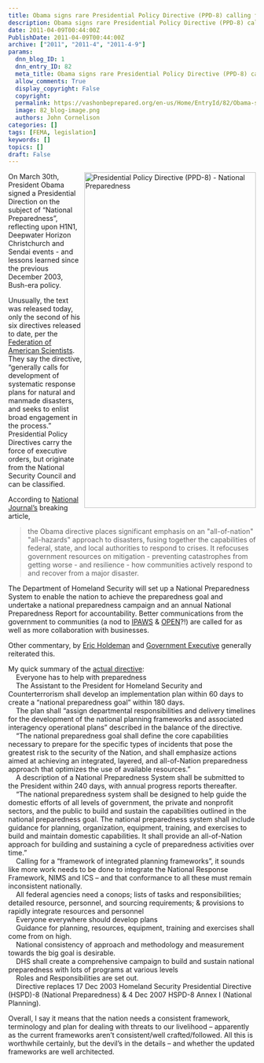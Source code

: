 ```yaml
---
title: Obama signs rare Presidential Policy Directive (PPD-8) calling for National Preparedness Goal & System
description: Obama signs rare Presidential Policy Directive (PPD-8) calling for National Preparedness Goal & System
date: 2011-04-09T00:44:00Z
PublishDate: 2011-04-09T00:44:00Z
archive: ["2011", "2011-4", "2011-4-9"]
params:
  dnn_blog_ID: 1
  dnn_entry_ID: 82
  meta_title: Obama signs rare Presidential Policy Directive (PPD-8) calling for National Preparedness Goal & System
  allow_comments: True
  display_copyright: False
  copyright:
  permalink: https://vashonbeprepared.org/en-us/Home/EntryId/82/Obama-signs-rare-Presidential-Policy-Directive-PPD-8-calling-for-National-Preparedness-Goal-amp-System
  image: 82_blog-image.png
  authors: John Cornelison
categories: []
tags: [FEMA, legislation]
keywords: []
topics: []
draft: False
---
```


<p><a href="http://www.fas.org/irp/offdocs/ppd/ppd-8.pdf"><img title="Presidential Policy Directive (PPD-8) - National Preparedness" border="0" alt="Presidential Policy Directive (PPD-8) - National Preparedness" align="right" width="349" height="683" style="background-image: none; border-bottom: 0px; border-left: 0px; padding-left: 0px; padding-right: 0px; display: inline; float: right; border-top: 0px; border-right: 0px; padding-top: 0px" src="./images/82/07302e7ea1f4_E81C-Presidential_Policy_Directive_(PPD-8)_-_National_Preparedness_3.jpg" /></a>On March 30th, President Obama signed a Presidential Direction on the subject of “National Preparedness”, reflecting upon H1N1, Deepwater Horizon Christchurch and Sendai events - and lessons learned since the previous December 2003, Bush-era policy.&#160;</p>
<p>Unusually, the text was released today, only the second of his six directives released to date, per the <a target="_blank" href="http://www.fas.org/blog/secrecy/2011/04/ppd-8.html">Federation of American Scientists</a>. They say the directive, “generally calls for development of systematic response plans for natural and manmade disasters, and seeks to enlist broad engagement in the process.” Presidential Policy Directives carry the force of executive orders, but originate from the National Security Council and can be classified.</p>
<p>According to <a target="_blank" href="http://www.nationaljournal.com/whitehouse/obama-signs-policy-directive-on-preparedness-20110405">National Journal’s</a> breaking article,</p>
<blockquote>
<p>the Obama directive places significant emphasis on an "all-of-nation" "all-hazards" approach to disasters, fusing together the capabilities of federal, state, and local authorities to respond to crises. It refocuses government resources on mitigation - preventing catastrophes from getting worse - and resilience - how communities actively respond to and recover from a major disaster.</p>
</blockquote>
<p>The Department of Homeland Security will set up a National Preparedness System to enable the nation to achieve the preparedness goal and undertake a national preparedness campaign and an annual National Preparedness Report for accountability. Better communications from the government to communities (a nod to <a target="_blank" href="http://www.fema.gov/about/programs/disastermanagement/index.shtm">IPAWS</a> &amp; <a target="_blank" href="http://www.fema.gov/emergency/ipaws/aggregator.shtm#1">OPEN</a>?!) are called for as well as more collaboration with businesses.</p>
<p>Other commentary, by <a target="_blank" href="http://www.emergencymgmt.com/emergency-blogs/disaster-zone/obama-signs-policy-directive-on-preparedness-040611.html">Eric Holdeman</a> and <a target="_blank" href="http://www.govexec.com/dailyfed/0411/040611emergency-response.htm">Government Executive</a> generally reiterated this.</p>
<p>My quick summary of the <a target="_blank" href="http://www.fas.org/irp/offdocs/ppd/ppd-8.pdf">actual directive</a>: <br />
<img align="middle" alt="" src="http://www.dotnetscraps.com/samples/bullets/022.gif" />&#160;&#160;&#160; Everyone has to help with preparedness <br />
<img align="middle" alt="" src="http://www.dotnetscraps.com/samples/bullets/022.gif" />&#160;&#160;&#160; The Assistant to the President for Homeland Security and Counterterrorism shall develop an implementation plan within 60 days to create a “national preparedness goal” within 180 days. <br />
<img align="middle" alt="" src="http://www.dotnetscraps.com/samples/bullets/022.gif" />&#160;&#160;&#160; The plan shall “assign departmental responsibilities and delivery timelines for the development of the national planning frameworks and associated interagency operational plans” described in the balance of the directive. <br />
<img align="middle" alt="" src="http://www.dotnetscraps.com/samples/bullets/022.gif" />&#160;&#160;&#160; “The national preparedness goal shall define the core capabilities necessary to prepare for the specific types of incidents that pose the greatest risk to the security of the Nation, and shall emphasize actions aimed at achieving an integrated, layered, and all-of-Nation preparedness approach that optimizes the use of available resources.” <br />
<img align="middle" alt="" src="http://www.dotnetscraps.com/samples/bullets/022.gif" />&#160;&#160;&#160; A description of a National Preparedness System shall be submitted to the President within 240 days, with annual progress reports thereafter. <br />
<img align="middle" alt="" src="http://www.dotnetscraps.com/samples/bullets/022.gif" />&#160;&#160;&#160; “The national preparedness system shall be designed to help guide the domestic efforts of all levels of government, the private and nonprofit sectors, and the public to build and sustain the capabilities outlined in the national preparedness goal. The national preparedness system shall include guidance for planning, organization, equipment, training, and exercises to build and maintain domestic capabilities. It shall provide an all-of-Nation approach for building and sustaining a cycle of preparedness activities over time.” <br />
<img align="middle" alt="" src="http://www.dotnetscraps.com/samples/bullets/022.gif" />&#160;&#160;&#160; Calling for a “framework of integrated planning frameworks”, it sounds like more work needs to be done to integrate the National Response Framework, NIMS and ICS – and that conformance to all these must remain inconsistent nationally. <br />
<img align="middle" alt="" src="http://www.dotnetscraps.com/samples/bullets/022.gif" />&#160;&#160;&#160; All federal agencies need a conops; lists of tasks and responsibilities; detailed resource, personnel, and sourcing requirements; &amp; provisions to rapidly integrate resources and personnel <br />
<img align="middle" alt="" src="http://www.dotnetscraps.com/samples/bullets/022.gif" />&#160;&#160;&#160; Everyone everywhere should develop plans <br />
<img align="middle" alt="" src="http://www.dotnetscraps.com/samples/bullets/022.gif" />&#160;&#160;&#160; Guidance for planning, resources, equipment, training and exercises shall come from on high. <br />
<img align="middle" alt="" src="http://www.dotnetscraps.com/samples/bullets/022.gif" />&#160;&#160;&#160; National consistency of approach and methodology and measurement towards the big goal is desirable. <br />
<img align="middle" alt="" src="http://www.dotnetscraps.com/samples/bullets/022.gif" />&#160;&#160;&#160; DHS shall create a comprehensive campaign to build and sustain national preparedness with lots of programs at various levels <br />
<img align="middle" alt="" src="http://www.dotnetscraps.com/samples/bullets/022.gif" />&#160;&#160;&#160; Roles and Responsibilities are set out. <br />
<img align="middle" alt="" src="http://www.dotnetscraps.com/samples/bullets/022.gif" />&#160;&#160;&#160; Directive replaces 17 Dec 2003 Homeland Security Presidential Directive (HSPD)-8 (National Preparedness) &amp; 4 Dec 2007 HSPD-8 Annex I (National Planning).</p>
<p>Overall, I say it means that the nation needs a consistent framework, terminology and plan for dealing with threats to our livelihood – apparently as the current frameworks aren’t consistent/well crafted/followed. All this is worthwhile certainly, but the devil’s in the details – and whether the updated frameworks are well architected.</p>
